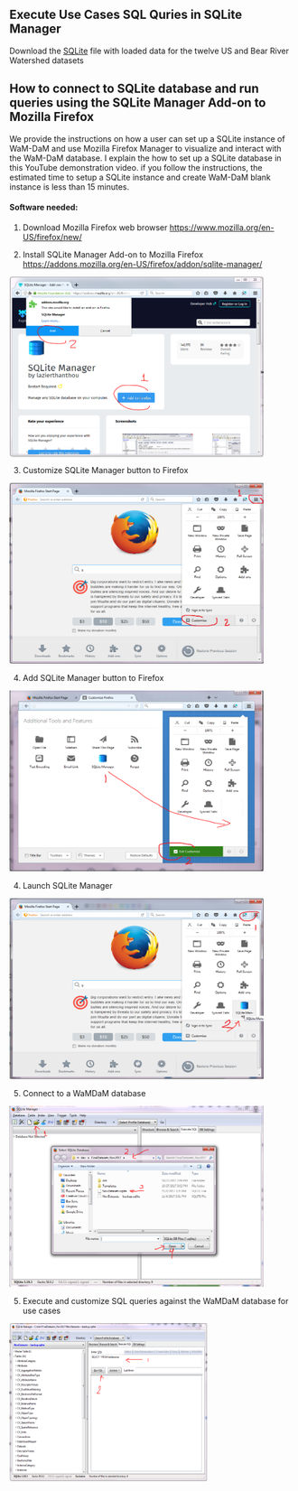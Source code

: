 ## Execute Use Cases SQL Quries in SQLite Manager 
Download the [SQLite](https://github.com/WamdamProject/WaMDaM_UseCases/blob/master/UseCases_files/3SQLite_database/BearRiver_datasets.sqlite?raw=true) file with loaded data for the twelve US and Bear River Watershed datasets 


## How to connect to SQLite database and run queries using the SQLite Manager Add-on to Mozilla Firefox

We provide the instructions on how a user can set up a SQLite instance of WaM-DaM and use Mozilla Firefox Manager to visualize and interact with the WaM-DaM database. I explain the how to set up a SQLite database in this YouTube demonstration video. if you follow the instructions, the estimated time to setup a SQLite instance and create WaM-DaM blank instance is less than 15 minutes.

#### Software needed:

1. Download Mozilla Firefox web browser
https://www.mozilla.org/en-US/firefox/new/

2.	Install SQLite Manager Add-on to Mozilla Firefox
https://addons.mozilla.org/en-US/firefox/addon/sqlite-manager/    
<img src="/UseCases_files/3SQLite_database/SQLite_Manager_screenshots/add0.PNG" alt="alt text" align="center" width="450" height="320">   

3. Customize SQLite Manager button to Firefox     
<img src="/UseCases_files/3SQLite_database/SQLite_Manager_screenshots//add.PNG" alt="alt text" width="450" height="320">

4. Add SQLite Manager button to Firefox    
<img src="/UseCases_files/3SQLite_database/SQLite_Manager_screenshots/add2.PNG" alt="alt text" width="450" height="320">

4. Launch SQLite Manager    
<img src="/UseCases_files/3SQLite_database/SQLite_Manager_screenshots/Launch_it.PNG" alt="alt text" width="450" height="320">

5. Connect to a WaMDaM database
<img src="/UseCases_files/3SQLite_database/SQLite_Manager_screenshots/connect.PNG" alt="alt text" width="450" height="320">

5. Execute and customize SQL queries against the WaMDaM database for use cases   
<img src="/UseCases_files/3SQLite_database/SQLite_Manager_screenshots/execute.PNG" alt="alt text" width="350" height="280">   
